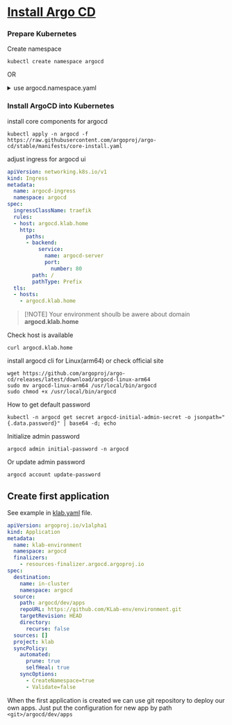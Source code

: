 # [Install Argo CD](https://argo-cd.readthedocs.io/en/stable/getting_started/)

### Prepare Kubernetes

Create namespace 
```shell
kubectl create namespace argocd
```

OR
<details>
<summary>use argocd.namespace.yaml</summary>

```yaml
apiVersion: v1
kind: Namespace
metadata:
    name: argocd
```
</details>
 

### Install ArgoCD into Kubernetes

install core components for argocd 
```shell
kubectl apply -n argocd -f https://raw.githubusercontent.com/argoproj/argo-cd/stable/manifests/core-install.yaml
```
    

adjust ingress for argocd ui
```yaml
apiVersion: networking.k8s.io/v1
kind: Ingress
metadata:
  name: argocd-ingress
  namespace: argocd
spec:
  ingressClassName: traefik
  rules:
  - host: argocd.klab.home
    http:
      paths:
      - backend:
          service:
            name: argocd-server
            port:
              number: 80
        path: /
        pathType: Prefix
  tls:
  - hosts:
    - argocd.klab.home
```

>[!NOTE] Your environment shoulb be awere about domain __argocd.klab.home__

Check host is available
```shell
curl argocd.klab.home
```


install argocd cli for Linux(arm64) or check official site
```shell
wget https://github.com/argoproj/argo-cd/releases/latest/download/argocd-linux-arm64
sudo mv argocd-linux-arm64 /usr/local/bin/argocd
sudo chmod +x /usr/local/bin/argocd
```


How to get default password
```shell
kubectl -n argocd get secret argocd-initial-admin-secret -o jsonpath="{.data.password}" | base64 -d; echo
```

Initialize admin password
```shell
argocd admin initial-password -n argocd
```

Or update admin password 
```shell
argocd account update-password
```



## Create first application

See example in [klab.yaml](../../argocd/dev/klab.yaml) file.

```yaml
apiVersion: argoproj.io/v1alpha1
kind: Application
metadata:
  name: klab-environment
  namespace: argocd
  finalizers:
    - resources-finalizer.argocd.argoproj.io
spec:
  destination:
    name: in-cluster
    namespace: argocd
  source:
    path: argocd/dev/apps
    repoURL: https://github.com/KLab-env/environment.git
    targetRevision: HEAD
    directory:
      recurse: false
  sources: []
  project: klab
  syncPolicy:
    automated:
      prune: true
      selfHeal: true
    syncOptions:
      - CreateNamespace=true
      - Validate=false
```

When the first application is created we can use git repository to deploy our own apps. Just put the configuration for new app by path `<git>/argocd/dev/apps`